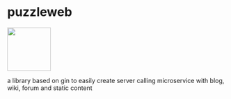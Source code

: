 # puzzleweb

<img src="https://github.com/dvaumoron/puzzleweb/raw/main/static/logo/puzzlelogo.jpg" width="100">

a library based on gin to easily create server calling microservice with blog, wiki, forum and static content
